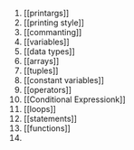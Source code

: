 



1. [[printargs]]
2. [[printing style]]
3. [[commanting]]
4. [[variables]]
5. [[data types]]
6. [[arrays]]
7. [[tuples]]
8. [[constant variables]]
9. [[operators]]
10. [[Conditional Expressionk]]
11. [[loops]]
12. [[statements]]
13. [[functions]]
14. 




